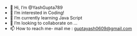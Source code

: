 - 👋 Hi, I’m @YashGupta789
- 👀 I’m interested in Coding!
- 🌱 I’m currently learning Java Script
- 💞️ I’m looking to collaborate on ...
- 📫 How to reach me- mail me : guptayash0609@gmail.com

<!---
YashGupta789/YashGupta789 is a ✨ special ✨ repository because its `README.md` (this file) appears on your GitHub profile.
You can click the Preview link to take a look at your changes.
--->
